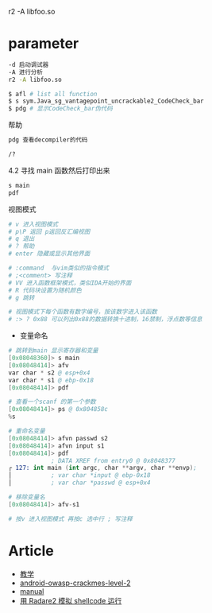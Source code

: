 r2 -A libfoo.so

# parameter

```sh
-d 启动调试器
-A 进行分析
r2 -A libfoo.so
```

```sh
$ afl # list all function
$ s sym.Java_sg_vantagepoint_uncrackable2_CodeCheck_bar
$ pdg # 显示CodeCheck_bar伪代码
```

帮助

```sh
pdg 查看decompiler的代码

/?
```

4.2 寻找 main 函数然后打印出来

```sh
s main
pdf
```

视图模式

```sh
# v 进入视图模式
# p\P 返回 p返回反汇编视图
# q 退出
# ? 帮助
# enter 隐藏或显示其他界面

# :command  与vim类似的指令模式
# ;<comment> 写注释
# VV 进入函数框架模式，类似IDA开始的界面
# R 代码块设置为随机颜色
# g 跳转

# 视图模式下每个函数有数字编号，按该数字进入该函数
# :> ? 0x88 可以列出0x88的数据转换十进制，16禁制，浮点数等信息
```

- 变量命名

```s
# 跳转到main 显示寄存器和变量
[0x08048360]> s main
[0x08048414]> afv
var char * s2 @ esp+0x4
var char * s1 @ ebp-0x18
[0x08048414]> pdf

# 查看一个scanf 的第一个参数
[0x08048414]> ps @ 0x804858c
%s

# 重命名变量
[0x08048414]> afvn passwd s2
[0x08048414]> afvn input s1
[0x08048414]> pdf
            ; DATA XREF from entry0 @ 0x8048377
┌ 127: int main (int argc, char **argv, char **envp);
│           ; var char *input @ ebp-0x18
│           ; var char *passwd @ esp+0x4

# 移除变量名
[0x08048414]> afv-s1

# 按v 进入视图模式 再按c 选中行 ; 写注释
```

# Article

- [教学](https://blog.csdn.net/qq_31507523/article/details/117200476)
- [android-owasp-crackmes-level-2](https://enovella.github.io/android/reverse/2017/05/20/android-owasp-crackmes-level-2.html)
- [manual](https://book.rada.re/analysis/variables.html)
- [用 Radare2 模拟 shellcode 运行](https://mp.weixin.qq.com/s/EN1RIoJV68KaUEUq3IFQNg)
